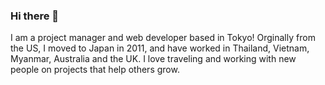 ### Hi there 👋
I am a project manager and web developer based in Tokyo!  Orginally from the US, I moved to Japan in 2011, and have worked in Thailand, Vietnam, Myanmar, Australia and the UK.  I love traveling and working with new people on projects that help others grow.    

